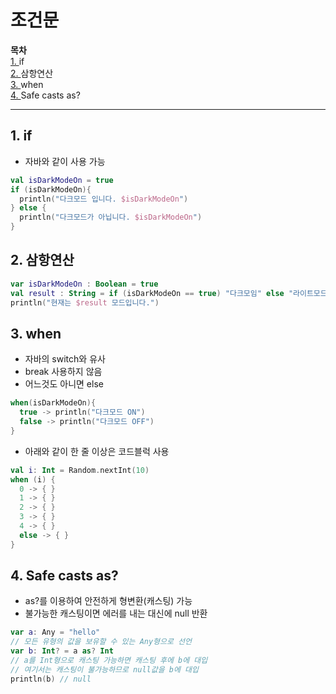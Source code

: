 # 조건문

**목차**<br>
[1. ](#1-if)if<br>
[2. ](#2-%EC%82%BC%ED%95%AD%EC%97%B0%EC%82%B0)삼항연산<br>
[3. ](#3-when)when<br>
[4. ](#4-safe-casts-as)Safe casts as?<br>

***

## 1. if
- 자바와 같이 사용 가능
```kotlin
val isDarkModeOn = true
if (isDarkModeOn){
  println("다크모드 입니다. $isDarkModeOn")
} else {
  println("다크모드가 아닙니다. $isDarkModeOn")
}
```

## 2. 삼항연산
```kotlin
var isDarkModeOn : Boolean = true
val result : String = if (isDarkModeOn == true) "다크모임" else "라이트모드"
println("현재는 $result 모드입니다.")
```

## 3. when
- 자바의 switch와 유사
- break 사용하지 않음
- 어느것도 아니면 else
```kotlin
when(isDarkModeOn){
  true -> println("다크모드 ON")
  false -> println("다크모드 OFF")
}
```
- 아래와 같이 한 줄 이상은 코드블럭 사용
```kotlin
val i: Int = Random.nextInt(10)
when (i) {
  0 -> { }
  1 -> { }
  2 -> { }
  3 -> { }
  4 -> { }
  else -> { }
}
```

## 4. Safe casts as?
- as?를 이용하여 안전하게 형변환(캐스팅) 가능
- 불가능한 캐스팅이면 에러를 내는 대신에 null 반환
```kotlin
var a: Any = "hello"
// 모든 유형의 값을 보유할 수 있는 Any형으로 선언
var b: Int? = a as? Int
// a를 Int형으로 캐스팅 가능하면 캐스팅 후에 b에 대입
// 여기서는 캐스팅이 불가능하므로 null값을 b에 대입
println(b) // null
```
